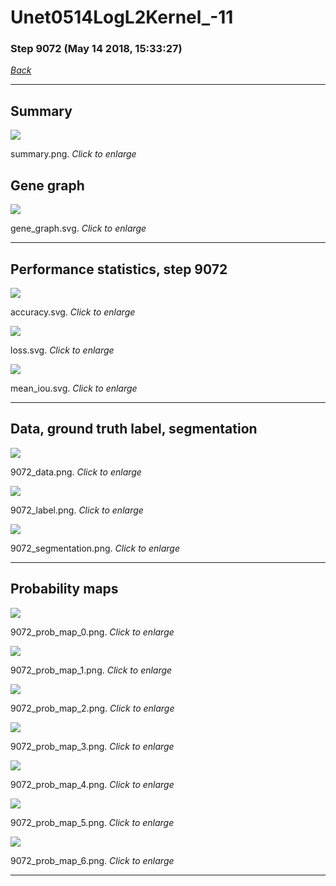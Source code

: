 # Unet0514LogL2Kernel_-11

### Step 9072 (May 14 2018, 15:33:27)

[_Back_](..)

---

## Summary

<div class="images"><a href="media/summary.png"><img  src="media/summary.png" align="center"></a><p>summary.png. <i>Click to enlarge</i></p></div>

## Gene graph

<div class="images"><a href="media/gene_graph.svg"><img  src="media/gene_graph.svg" align="center"></a><p>gene_graph.svg. <i>Click to enlarge</i></p></div>

---

## Performance statistics, step 9072

<div class="images"><a href="media/accuracy.svg"><img class="mini" src="media/accuracy.svg" align="center"></a><p>accuracy.svg. <i>Click to enlarge</i></p></div>
<div class="images"><a href="media/loss.svg"><img class="mini" src="media/loss.svg" align="center"></a><p>loss.svg. <i>Click to enlarge</i></p></div>
<div class="images"><a href="media/mean_iou.svg"><img class="mini" src="media/mean_iou.svg" align="center"></a><p>mean_iou.svg. <i>Click to enlarge</i></p></div>

---

## Data, ground truth label, segmentation

<div class="images"><a href="media/9072_data.png"><img class="mini" src="media/9072_data.png" align="center"></a><p>9072_data.png. <i>Click to enlarge</i></p></div>
<div class="images"><a href="media/9072_label.png"><img class="mini" src="media/9072_label.png" align="center"></a><p>9072_label.png. <i>Click to enlarge</i></p></div>
<div class="images"><a href="media/9072_segmentation.png"><img class="mini" src="media/9072_segmentation.png" align="center"></a><p>9072_segmentation.png. <i>Click to enlarge</i></p></div>

---

## Probability maps

<div class="images"><a href="media/9072_prob_map_0.png"><img class="mini" src="media/9072_prob_map_0.png" align="center"></a><p>9072_prob_map_0.png. <i>Click to enlarge</i></p></div>
<div class="images"><a href="media/9072_prob_map_1.png"><img class="mini" src="media/9072_prob_map_1.png" align="center"></a><p>9072_prob_map_1.png. <i>Click to enlarge</i></p></div>
<div class="images"><a href="media/9072_prob_map_2.png"><img class="mini" src="media/9072_prob_map_2.png" align="center"></a><p>9072_prob_map_2.png. <i>Click to enlarge</i></p></div>
<div class="images"><a href="media/9072_prob_map_3.png"><img class="mini" src="media/9072_prob_map_3.png" align="center"></a><p>9072_prob_map_3.png. <i>Click to enlarge</i></p></div>
<div class="images"><a href="media/9072_prob_map_4.png"><img class="mini" src="media/9072_prob_map_4.png" align="center"></a><p>9072_prob_map_4.png. <i>Click to enlarge</i></p></div>
<div class="images"><a href="media/9072_prob_map_5.png"><img class="mini" src="media/9072_prob_map_5.png" align="center"></a><p>9072_prob_map_5.png. <i>Click to enlarge</i></p></div>
<div class="images"><a href="media/9072_prob_map_6.png"><img class="mini" src="media/9072_prob_map_6.png" align="center"></a><p>9072_prob_map_6.png. <i>Click to enlarge</i></p></div>

---


